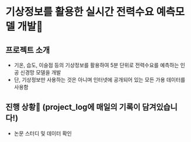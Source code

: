# **기상정보를 활용한 실시간 전력수요 예측모델 개발**:electric_plug:

## 프로젝트 소개
* 기온, 습도, 이슬점 등의 기상정보를 활용하여 5분 단위로 전력수요를 예측하는 인공 신경망 모델을 개발
* 단, 기상정보만 사용하는 것은 아니며 인터넷에 공개되어 있는 모든 가용 데이터를 사용함

## 진행 상황:runner: (**project_log**에 매일의 기록이 담겨있습니다!)
* 논문 스터디 및 데이터 확인
